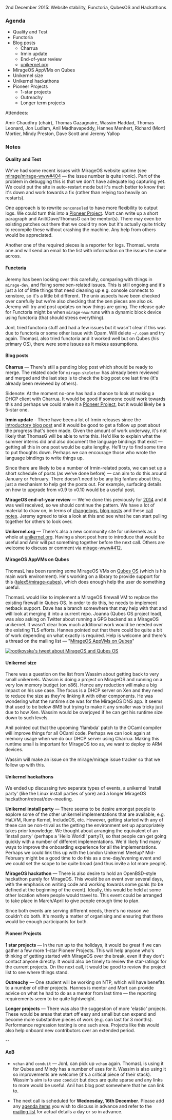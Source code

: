 2nd December 2015: Website stability, Functoria, QubesOS and Hackathons

### Agenda ###

- Quality and Test
- Functoria
- Blog posts
  - Charrua
  - Irmin update
  - End-of-year review
  - [unikernel.org][]
- MirageOS AppVMs on Qubes
- Unikernel size
- Unikernel hackathons
- Pioneer Projects
  - 1-star projects
  - Outreachy
  - Longer term projects

Attendees:

Amir Chaudhry (chair), Thomas Gazagnaire, Wassim Haddad, Thomas Leonard,
Jon Ludlam, Anil Madhavapeddy, Hannes Menhert, Richard (Mort) Mortier,
Mindy Preston, Dave Scott and Jeremy Yallop

### Notes ###

#### Quality and Test ####

We've had some recent issues with MirageOS website uptime (see
[mirage/mirage-www#404][] — the issue number is quite ironic).  Part of the
problem in debugging this is that we don't have adequate log capturing yet. We
could put the site in auto-restart mode but it's much better to know that it's
down and work towards a fix (rather than relying too heavily on restarts).

One approach is to rewrite `xenconsoled` to have more flexibility to output
logs.  We could turn this into a [Pioneer Project][]. Mort can write up a
short paragraph and Anil/Dave/ThomasG can be mentor(s). There may even be
existing patches out there that we could try now but it's actually quite
tricky to recompile these without crashing the machine. Any help from others
would be appreciated. 

Another one of the required pieces is a reporter for logs.  ThomasL wrote one
and will send an email to the list with information on the issues he came
across. 

[mirage/mirage-www#404]: https://github.com/mirage/mirage-www/issues/404
[Pioneer Project]: https://github.com/mirage/mirage-www/wiki/Pioneer-Projects

#### Functoria ####

Jeremy has been looking over this carefully, comparing with things in
`mirage-dev`, and fixing some xen-related issues.  This is still ongoing and
it's just a lot of little things that need cleaning up e.g. console connects
to xenstore, so it's a little bit different. The unix aspects have been
checked over carefully but we're also checking that the xen pieces are also ok.
Jeremy will try and post updates on how things are going.  The release gate
for Functoria might be when `mirage-www` runs with a dynamic block device
using functoria (that should stress everything).

JonL tried functoria stuff and had a few issues but it wasn't clear if this
was due to functoria or some other issue with Opam.  Will delete `~/.opam` and
try again. ThomasL also tried functoria and it worked well but on Qubes (his
primary OS), there were some issues as it makes assumptions.


#### Blog posts ####

**Charrua** — There's still a pending blog post which should be ready to merge.
The related code for `mirage-skeleton` has already been reviewed and merged
and the last step is to check the blog post one last time (it's already been
reviewed by others).  

Sidenote: At the moment no-one has had a chance to look at making a DHCP
client with Charrua. It would be good if someone could work towards this and
perhaps we could make it a [Pioneer Project][], but it would likely be a
5-star one.

**Irmin update** - There have been a lot of Irmin releases since the
[introductory blog post][irmin-post] and it would be good to get a follow up
post about the progress that's been made.  Given the amount of work underway,
it's not likely that ThomasG will be able to write this.  He'd like to explain
what the summer interns did and also document the language bindings that
exist — getting all this in one post would be quite lengthy.  He'll try to
find some time to put thoughts down.  Perhaps we can encourage those who wrote
the language bindings to write things up.

Since there are likely to be a number of Irmin-related posts, we can set up a
short schedule of posts (as we've done before) — can aim to do this around
January or February.  There doesn't need to be any big fanfare about this,
just a mechanism to help get the posts out.  For example, surfacing details on
how to upgrade from v0.9 to v0.10 would be a useful post.

[irmin-post]: https://mirage.io/blog/introducing-irmin

**MirageOS end-of-year review** — We've done this previously for [2014][] and
it was well received, so we should continue the pattern. We have a lot of
material to draw on, in terms of [changelogs][], [blog posts][mir-blog] and
these [call notes][]. Jeremy agreed to take a look at this and see what he can
start pulling together for others to look over.

[2014]: https://mirage.io/blog/2014-in-review
[changelogs]: https://mirage.io/releases/
[mir-blog]: https://mirage.io/blog/
[call notes]: https://mirage.io/wiki/#Weekly-calls-and-release-notes

**Unikernel.org** — There's also a new community site for unikernels as a
whole at [unikernel.org][]. Having a short post here to introduce that would
be useful and Amir will put something together before the next call. Others
are welcome to discuss or comment via [mirage-www#412][]. 

[unikernel.org]: http://unikernel.org
[mirage-www#412]: https://github.com/mirage/mirage-www/issues/412

#### MirageOS AppVMs on Qubes ####

ThomasL has been running some MirageOS VMs on [Qubes OS][] (which is his main
work environment). He's working on a library to provide support for this
([talex5/mirage-qubes][]), which does enough help the user do something useful.

ThomasL would like to implement a MirageOS firewall VM to replace the existing
firewall in Qubes OS.  In order to do this, he needs to implement netback
support. Dave has a branch somewhere that may help with that and will look at
merging it into a current repo.  Joanna (Qubes OS project lead), was also
asking on Twitter about running a GPG backend as a MirageOS unikernel. It
wasn't clear how much additional work would be needed over the existing TLS
efforts.  Hannes pointed out that there could be quite a bit of work depending
on what exactly is required. Help is welcome and there's a thread on the
mailing list — "[MirageOS AppVMs on Qubes][qubes-email]"

[![rootkovska's tweet about MirageOS and Qubes OS](/graphics/qubes-tweet.png)](https://twitter.com/rootkovska/status/672079159687053313)

[Qubes OS]: https://www.qubes-os.org
[talex5/mirage-qubes]: https://github.com/talex5/mirage-qubes
[qubes-email]: http://lists.xenproject.org/archives/html/mirageos-devel/2015-11/msg00116.html

#### Unikernel size ####

There was a question on the list from Wassim about getting back to very small
unikernels.  Wassim is doing a project on MirageOS and running on a very low
memory budget (on x86). Hence any reduction will make a big impact on his use
case. The focus is a DHCP server on Xen and they need to reduce the size as
they're linking it with other components. He was wondering what the runtime
size was for the MirageOS DNS app. It seems that used to be below 8MB but
trying to make it any smaller was tricky just due to how Xen.  Wassim would be
overjoyed if he can get his runtime size down to such levels.  

Anil pointed out that the upcoming 'flambda' patch to the OCaml compiler will
improve things for all OCaml code. Perhaps we can look again at memory usage
when we do our DHCP server using Charrua. Making this runtime small is
important for MirageOS too as, we want to deploy to ARM devices. 

Wassim will make an issue on the mirage/mirage issue tracker so that we follow
up with this.

#### Unikernel hackathons ####

We ended up discussing two separate types of events, a unikernel 'install
party' (like the Linux install parties of yore) and a longer MirageOS
hackathon/retreat/dev-meeting.

**Unikernel install party** — There seems to be desire amongst people to
explore some of the other unikernel implementations that are available, e.g.
HaLVM, Rump Kernel, IncludeOS, etc.  However, getting started with any of
these can be non-trival as the getting the environment set up appropriately
takes prior knowledge.  We thought about arranging the equivalent of an
'install party' (perhaps a 'Hello World!' party?), so that people can get
going quickly with a number of different implementations.  We'd likely find
many ways to improve the onboarding experience for all the implementations.
Perhaps we could link this up with the London Unikernel Meetup?  Mid-February
might be a good time to do this as a one-day/evening event and we could set
the scope to be quite broad (and thus invite a lot more people).

**MirageOS hackathon** — There is also desire to hold an OpenBSD-style
hackathon purely for MirageOS.  This would be an event over several days, with
the emphasis on writing code and working towards some goals (to be defined at
the beginning of the event).  Ideally, this would be held at some other
location where people would travel to.  This event could be arranged to take
place in March/April to give people enough time to plan.

Since both events are serving different needs, there's no reason we couldn't
do both. It's mostly a matter of organising and ensuring that there would be
enough participants for both.


#### Pioneer Projects ####

**1 star projects** — In the run up to the holidays, it would be great if we
can gather a few more 1-star Pioneer Projects.  This will help anyone who's
thinking of getting started with MirageOS over the break, even if they don't
contact anyone directly.  It would also be timely to review the star-ratings
for the current projects. On the next call, it would be good to review the
project list to see where things stand.

**Outreachy** — One student will be working on NTP, which will have benefits
to a number of other projects.  Hannes is mentor and Mort can provide advice
on what he had to do as a mentor from last time — the reporting requirements
seem to be quite lightweight.

**Longer projects** — There was also the suggestion of more 'elastic' projects.
These would be areas that start off easy and small but can expand and become
more substantive pieces of work (e.g. can last for 3 months). Performance
regression testing is one such area.  Projects like this would also help
onboard new contributors over an extended period.

--

#### AoB ####

- `vchan` and `conduit` — JonL can pick up `vchan` again. ThomasL is using it
for Qubes and Mindy has a number of uses for it. Wassim is also using it so
improvements are welcome (it's a critical piece of their stack). Wassim's aim
is to use `conduit` but docs are quite sparse and any links to more would be
useful. Anil has blog post somewhere that he can link to.

- The next call is scheduled for **Wednesday, 16th December**. Please add any
[agenda items][call-agenda] you wish to discuss in advance and refer to the
[mailing list][mir-mail] for actual details a day or so in advance.

[call-agenda]: https://github.com/mirage/mirage-www/wiki/Call-Agenda
[mir-mail]: http://lists.xenproject.org/cgi-bin/mailman/listinfo/mirageos-devel
